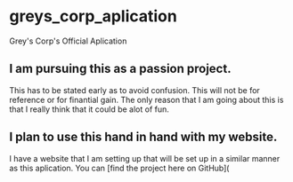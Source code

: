 # greys_corp_aplication

Grey's Corp's Official Aplication

## I am pursuing this as a passion project.

This has to be stated early as to avoid confusion.
This will not be for reference or for finantial gain.
The only reason that I am going about this is that
I really think that it could be alot of fun.

## I plan to use this hand in hand with my website.

I have a website that I am setting up that will be
set up in a similar manner as this aplication.
You can [find the project here on GitHub](